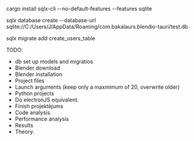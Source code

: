 cargo install sqlx-cli --no-default-features --features sqlite

sqlx database create --database-url sqlite://C:/Users/J/AppData/Roaming/com.bakalaurs.blendio-tauri/test.db

sqlx migrate add create_users_table

TODO:
- db set up models and migratios
- Blender download
- Blender installation
- Project files
- Launch arguments (keep only a maxmimum of 20, overwrite older)
- Python projects
- Do electronJS equivalent.
- Finish projektējums
- Code analysis.
- Performance analysis
- Results
- Theory.
